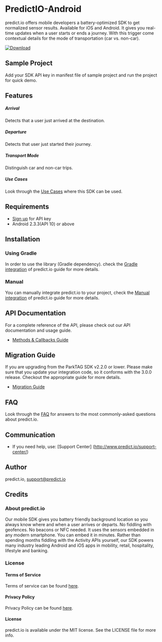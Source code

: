 # PredictIO-Android
predict.io offers mobile developers a battery-optimized SDK to get normalized sensor results. Available for iOS and Android. It gives you real-time updates when a user starts or ends a journey. With this trigger come contextual details for the mode of transportation (car vs. non-car).

[![Download](https://api.bintray.com/packages/predict-io/maven/PredictIO/images/download.svg)](https://bintray.com/predict-io/maven/PredictIO/_latestVersion)

## Sample Project
Add your SDK API key in manifest file of sample project and run the project for quick demo.

## Features
##### Arrival 
Detects that a user just arrived at the destination. 

##### Departure
Detects that user just started their journey.

##### Transport Mode
Distinguish car and non-car trips.

##### Use Cases
Look through the [Use Cases](https://github.com/predict-io/predict-io-android/wiki/Use-Cases) where this SDK can be used.

## Requirements
* [Sign up](http://www.predict.io/sign-up/) for API key
* Android 2.3.3(API 10) or above

## Installation
### Using Gradle 

In order to use the library (Gradle dependency). check the [Gradle integration](https://github.com/predict-io/predict-io-android/wiki/Integration-Guide) of predict.io guide for more details.

### Manual
You can manually integrate predict.io to your project, check the [Manual integration](https://github.com/predict-io/predict-io-android/wiki/Manual-integration-Guide) of predict.io guide for more details.

## API Documentation
For a complete reference of the API, please check out our API documentation and usage guide.
* [Methods & Callbacks Guide](https://github.com/predict-io/predict-io-android/wiki/Methods-&-Callbacks-Guide)

## Migration Guide
If you are upgrading from the ParkTAG SDK v2.2.0 or lower. Please make sure that you update your integration code, so it conforms with the 3.0.0 release. Checkout the appropriate guide for more details.
* [Migration Guide](https://github.com/predict-io/predict-io-android/wiki/Migration-Guide-to-predict.io-3.0)

## FAQ
Look through the [FAQ](https://github.com/predict-io/predict-io-android/wiki/FAQ) for answers to the most commonly-asked questions about predict.io.

## Communication 
* If you need help, use: [Support Center] (http://www.predict.io/support-center/)

## Author
predict.io, support@predict.io

## Credits
### About predict.io
Our mobile SDK gives you battery friendly background location so you always know where and when a user arrives or departs. No fiddling with geofences. No beacons or NFC needed. It uses the sensors embedded in any modern smartphone. You can embed it in minutes. Rather than spending months fiddling with the Activity APIs yourself, our SDK powers many industry leading Android and iOS apps in mobility, retail, hospitality, lifestyle and banking.
### License
#### Terms of Service 
Terms of service can be found [here](http://www.predict.io/terms-of-service/).
#### Privacy Policy 
Privacy Policy can be found [here](http://www.predict.io/privacy-policy/).
#### License
predict.io is available under the MIT license. See the LICENSE file for more info.
